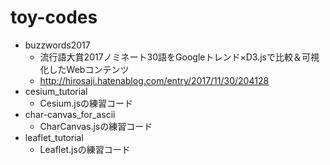 # toy-codes

- buzzwords2017
	- 流行語大賞2017ノミネート30語をGoogleトレンド×D3.jsで比較＆可視化したWebコンテンツ
	- http://hirosaji.hatenablog.com/entry/2017/11/30/204128
- cesium_tutorial
	- Cesium.jsの練習コード
- char-canvas_for_ascii
	- CharCanvas.jsの練習コード
- leaflet_tutorial
	- Leaflet.jsの練習コード